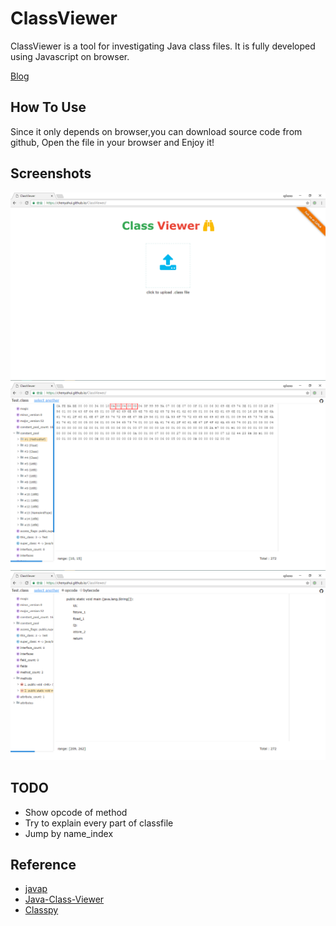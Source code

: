 # ClassViewer

ClassViewer is a tool for investigating Java class files. It is fully developed using Javascript on browser.

[Blog](http://chenyahui.github.io/2018/01/01/classviewer/)
## How To Use
Since it only depends on browser,you can download source code from github, Open the file in your browser and Enjoy it!

## Screenshots
![image](example/welcome.png)
![image](example/show.png)
![image](example/opcode.png)
## TODO
* Show opcode of method 
* Try to explain every part of classfile
* Jump by name_index

## Reference
* [javap](https://docs.oracle.com/javase/8/docs/technotes/tools/windows/javap.html)
* [Java-Class-Viewer](https://www.codeproject.com/Articles/35915/Java-Class-Viewer)
* [Classpy](https://github.com/zxh0/classpy)
